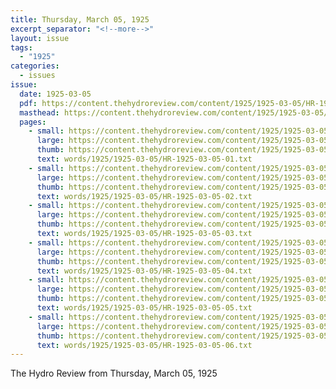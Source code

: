 ```yaml
---
title: Thursday, March 05, 1925
excerpt_separator: "<!--more-->"
layout: issue
tags:
  - "1925"
categories:
  - issues
issue:
  date: 1925-03-05
  pdf: https://content.thehydroreview.com/content/1925/1925-03-05/HR-1925-03-05.pdf
  masthead: https://content.thehydroreview.com/content/1925/1925-03-05/masthead/HR-1925-03-05.jpg
  pages:
    - small: https://content.thehydroreview.com/content/1925/1925-03-05/small/HR-1925-03-05-01.jpg
      large: https://content.thehydroreview.com/content/1925/1925-03-05/large/HR-1925-03-05-01.jpg
      thumb: https://content.thehydroreview.com/content/1925/1925-03-05/thumbnails/HR-1925-03-05-01.jpg
      text: words/1925/1925-03-05/HR-1925-03-05-01.txt
    - small: https://content.thehydroreview.com/content/1925/1925-03-05/small/HR-1925-03-05-02.jpg
      large: https://content.thehydroreview.com/content/1925/1925-03-05/large/HR-1925-03-05-02.jpg
      thumb: https://content.thehydroreview.com/content/1925/1925-03-05/thumbnails/HR-1925-03-05-02.jpg
      text: words/1925/1925-03-05/HR-1925-03-05-02.txt
    - small: https://content.thehydroreview.com/content/1925/1925-03-05/small/HR-1925-03-05-03.jpg
      large: https://content.thehydroreview.com/content/1925/1925-03-05/large/HR-1925-03-05-03.jpg
      thumb: https://content.thehydroreview.com/content/1925/1925-03-05/thumbnails/HR-1925-03-05-03.jpg
      text: words/1925/1925-03-05/HR-1925-03-05-03.txt
    - small: https://content.thehydroreview.com/content/1925/1925-03-05/small/HR-1925-03-05-04.jpg
      large: https://content.thehydroreview.com/content/1925/1925-03-05/large/HR-1925-03-05-04.jpg
      thumb: https://content.thehydroreview.com/content/1925/1925-03-05/thumbnails/HR-1925-03-05-04.jpg
      text: words/1925/1925-03-05/HR-1925-03-05-04.txt
    - small: https://content.thehydroreview.com/content/1925/1925-03-05/small/HR-1925-03-05-05.jpg
      large: https://content.thehydroreview.com/content/1925/1925-03-05/large/HR-1925-03-05-05.jpg
      thumb: https://content.thehydroreview.com/content/1925/1925-03-05/thumbnails/HR-1925-03-05-05.jpg
      text: words/1925/1925-03-05/HR-1925-03-05-05.txt
    - small: https://content.thehydroreview.com/content/1925/1925-03-05/small/HR-1925-03-05-06.jpg
      large: https://content.thehydroreview.com/content/1925/1925-03-05/large/HR-1925-03-05-06.jpg
      thumb: https://content.thehydroreview.com/content/1925/1925-03-05/thumbnails/HR-1925-03-05-06.jpg
      text: words/1925/1925-03-05/HR-1925-03-05-06.txt
---
```


The Hydro Review from Thursday, March 05, 1925

<!--more-->

